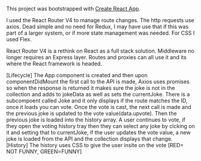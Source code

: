 This project was bootstrapped with [Create React App](https://github.com/facebookincubator/create-react-app).

I used the React Router V4 to manage route changes. The http requests use axios. Dead simple and no need for Redux, I may have use that if this was part of a larger system, or if more state management was needed. For CSS I used Flex. 

React Router V4 is a rethink on React as a full stack solution. Middleware no longer requires an Express layer. Routes and proxies can all use it and its where the React framework is headed.

[Lifecycle]
The App component is created and then upon componentDidMount the first call to the API is made, Axios uses promises so when the response is returned it makes sure the joke is not in the collection and adds to jokeData as well as sets the currentJoke. There is a subcompoent called Joke and it only displays if the route matches the ID, once it loads you can vote. Once the vote is cast, the next call is made and the previous joke is updated to the vote value(data.upvote). Then the previous joke is loaded into the history array. A user continues to vote, if they open the voting history tray then they can select any joke by clcking on it and setting that to currentJoke, if the user updates the vote value, a new joke is loaded from the API and the collection displays that change.
[History]
The history uses CSS to give the user insite on the vote 
[RED= NOT FUNNY, GREEN=FUNNY]


